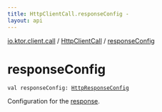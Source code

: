 ```yaml
---
title: HttpClientCall.responseConfig - 
layout: api
---
```


<div class='api-docs-breadcrumbs'><a href="../index.html">io.ktor.client.call</a> / <a href="index.html">HttpClientCall</a> / <a href="./response-config.html">responseConfig</a></div>

# responseConfig

<div class="signature"><code><span class="keyword">val </span><span class="identifier">responseConfig</span><span class="symbol">: </span><a href="../../io.ktor.client.response/-http-response-config/index.html"><span class="identifier">HttpResponseConfig</span></a></code></div>

Configuration for the <a href="response.html">response</a>.

